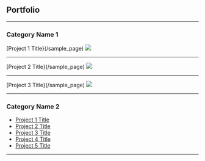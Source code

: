 ## Portfolio

---

### Category Name 1

[Project 1 Title}(/sample_page)
<img src="Images/dummy_thumbnail.jpg?raw=true"/>

---
[Project 2 Title}(/sample_page)
<img src="Images/dummy_thumbnail.jpg?raw=true"/>

---
[Project 3 Title}(/sample_page)
<img src="Images/dummy_thumbnail.jpg?raw=true"/>

---

### Category Name 2

- [Project 1 Title](http://example.com/)
- [Project 2 Title](http://example.com/)
- [Project 3 Title](http://example.com/)
- [Project 4 Title](http://example.com/)
- [Project 5 Title](http://example.com/)

---
